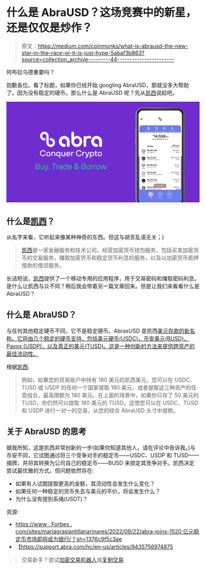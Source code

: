 # 什么是 AbraUSD？这场竞赛中的新星，还是仅仅是炒作？

> 原文：<https://medium.com/coinmonks/what-is-abrausd-the-new-star-in-the-race-or-it-is-just-hype-5abaf3b863?source=collection_archive---------44----------------------->

阿布拉乌德重要吗？

抱歉各位。看了标题，如果你已经开始 googling AbraUSD，那就没多大帮助了。因为没有稳定的硬币。那么什么是 AbraUSD 呢？先从[凯西](https://www.abra.com/ref/?deep_link_sub1=RCFBRVMM5)说起吧。

![](img/7ab80744a4712748600cc61db66f866a.png)

## 什么是[凯西](https://www.abra.com/ref/?deep_link_sub1=RCFBRVMM5)？

从名字来看，它听起来像某种神奇的东西。但这与胡言乱语无关；)

> [凯西](https://www.abra.com/ref/?deep_link_sub1=RCFBRVMM5)是一家金融服务和技术公司，经营加密货币钱包服务，包括买卖加密货币的交易服务，赚取加密货币和稳定货币利息的服务，以及以加密货币抵押借款的借贷服务。

长话短说，[凯西](https://www.abra.com/ref/?deep_link_sub1=RCFBRVMM5)提供了一个移动专用的应用程序，用于交易密码和赚取密码利息。是什么让凯西与众不同？稍后我会带着另一篇文章回来。但是让我们来看看什么是 AbraUSD？

## 什么是 AbraUSD？

与任何其他稳定硬币不同，它不是稳定硬币。AbrasUSD 是凯西[美元存款的新名称。它将由几个稳定的硬币支持，包括美元硬币(USDC)，币安美元(BUSD)，Paxos (USDP)，以及真正的美元(TUSD)。这是一种创新的方法来提供跨资产的最佳流动性。](https://www.abra.com/ref/?deep_link_sub1=RCFBRVMM5)

根据[凯西](https://www.abra.com/ref/?deep_link_sub1=RCFBRVMM5):

> 例如，如果您的贸易账户中持有 180 美元的凯西美元，您可以在 USDC、TUSD 或 USDP 的任何一个国家提取 180 美元，或者提取这三种资产的任意组合，最高限额为 180 美元。在上面的场景中，如果你只存了 50 美元的 TUSD，你仍然可以提取 180 美元的 TUSD。这使您可以在 USDC、TUSD 和 USDP 进行一对一的交易，从您的综合 AbraUSD 头寸中提款。

## 关于 AbraUSD 的思考

据我所知，这是凯西非常创新的一步(如果你知道其他人，请在评论中告诉我。)与币安不同，它试图通过将三个竞争对手的稳定币——USDC、USDP 和 TUSD——摘牌，并将其转换为公司自己的稳定币——BUSD 来锁定其竞争对手。凯西决定尝试最优雅的方式。但问题依然存在:

*   如果有人试图提取更高的金额，其流动性会发生什么变化？
*   如果任何一种稳定的货币失去与美元的平价，将会发生什么？
*   为什么没有提到系绳(USDT)？

资源:

*   [https://www . Forbes . com/sites/mariagrasiantillanarinares/2022/09/22/abra-joins-1520 亿元稳定币市场即将成为银行/？sh=1376c9f5c3ae](https://www.forbes.com/sites/mariagraciasantillanalinares/2022/09/22/abra-joins-152-billion-stablecoin-market-on-its-way-to-becoming-a-bank/?sh=1376c9f5c3ae)
*   【https://support.abra.com/hc/en-us/articles/9435756974875 

> 交易新手？尝试[加密交易机器人](/coinmonks/crypto-trading-bot-c2ffce8acb2a)或[复制交易](/coinmonks/top-10-crypto-copy-trading-platforms-for-beginners-d0c37c7d698c)